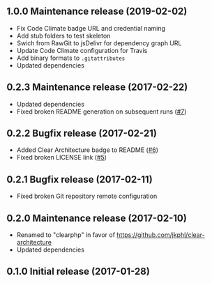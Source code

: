 ## 1.0.0 Maintenance release (2019-02-02)

* Fix Code Climate badge URL and credential naming
* Add stub folders to test skeleton
* Swich from RawGit to jsDelivr for dependency graph URL 
* Update Code Climate configuration for Travis 
* Add binary formats to `.gitattributes`
* Updated dependencies

## 0.2.3 Maintenance release (2017-02-22)

* Updated dependencies
* Fixed broken README generation on subsequent runs ([#7](https://github.com/jkphl/generator-clearphp/issues/7))

## 0.2.2 Bugfix release (2017-02-21)

* Added Clear Architecture badge to README ([#6](https://github.com/jkphl/generator-clearphp/issues/6))
* Fixed broken LICENSE link ([#5](https://github.com/jkphl/generator-clearphp/issues/5))

## 0.2.1 Bugfix release (2017-02-11)

* Fixed broken Git repository remote configuration

## 0.2.0 Maintenance release (2017-02-10)

* Renamed to "clearphp" in favor of https://github.com/jkphl/clear-architecture
* Updated dependencies

## 0.1.0 Initial release (2017-01-28)
